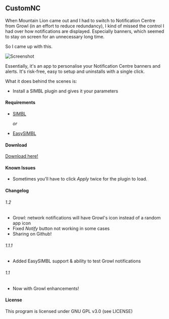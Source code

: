 ## CustomNC

When Mountain Lion came out and I had to switch to Notification Centre from Growl (in an effort to reduce redundancy), I kind of missed the control I had over how notifications are displayed. Especially banners, which seemed to stay on screen for an unnecessary long time.

So I came up with this.

![Screenshot](http://i.imgur.com/dTIV5d6.png)

Essentially, it's an app to personalise your Notification Centre banners and alerts. It's risk-free, easy to setup and uninstalls with a single click.

What it does behind the scenes is:

- Install a SIMBL plugin and gives it your parameters

#### Requirements

- [SIMBL](http://www.culater.net/software/SIMBL/SIMBL.php)

	*or*

- [EasySIMBL](https://github.com/norio-nomura/EasySIMBL/#readme)


#### Download

[Download here!](http://d.pr/JGiS)


#### Known Issues
- Sometimes you'll have to click *Apply* twice for the plugin to load.

#### Changelog
###### 1.2
- Growl: network notifications will have Growl's icon instead of a random app icon
- Fixed *Notify* button not working in some cases
- Sharing on Github!

###### 1.1.1
- Added EasySIMBL support & ability to test Growl notifications

###### 1.1
- Now with Growl enhancements!

#### License
This program is licensed under GNU GPL v3.0 (see LICENSE)